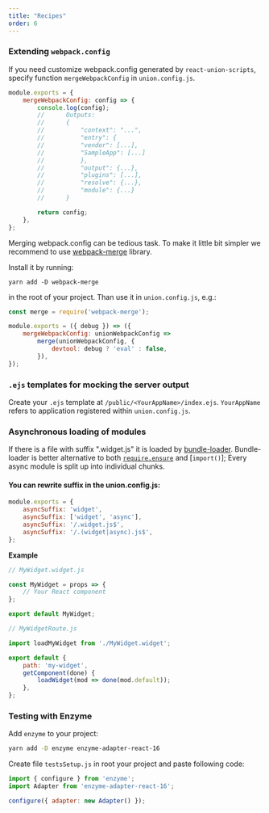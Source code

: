 ```yaml
---
title: "Recipes"
order: 6
---
```


### Extending `webpack.config`

If you need customize webpack.config generated by `react-union-scripts`, specify function `mergeWebpackConfig` in `union.config.js`.

```js
module.exports = {
	mergeWebpackConfig: config => {
		console.log(config);
		// 		Outputs:
		// 		{
		// 			"context": "...",
		// 			"entry": {
		// 			"vendor": [...],
		// 			"SampleApp": [...]
		// 			},
		// 			"output": {...},
		// 			"plugins": [...],
		// 			"resolve": {...},
		// 			"module": {...}
		// 		}

		return config;
	},
};
```

Merging webpack.config can be tedious task. To make it little bit simpler we recommend to use [webpack-merge](https://github.com/survivejs/webpack-merge) library.

Install it by running:

```
yarn add -D webpack-merge
```

in the root of your project. Than use it in `union.config.js`, e.g.:

```js
const merge = require('webpack-merge');

module.exports = ({ debug }) => ({
	mergeWebpackConfig: unionWebpackConfig =>
		merge(unionWebpackConfig, {
			devtool: debug ? 'eval' : false,
		}),
});
```

### `.ejs` templates for mocking the server output

Create your `.ejs` template at `/public/<YourAppName>/index.ejs`.
`YourAppName` refers to application registered within `union.config.js`.

### Asynchronous loading of modules

If there is a file with suffix ".widget.js" it is loaded by [bundle-loader](https://github.com/webpack-contrib/bundle-loader). Bundle-loader is better alternative to both [`require.ensure`](https://webpack.github.io/docs/code-splitting.html) and [`import()`];
Every async module is split up into individual chunks.

#### You can rewrite suffix in the union.config.js:

```js
module.exports = {
	asyncSuffix: 'widget',
	asyncSuffix: ['widget', 'async'],
	asyncSuffix: '/.widget.js$',
	asyncSuffix: '/.(widget|async).js$',
};
```

**Example**

```jsx
// MyWidget.widget.js

const MyWidget = props => {
	// Your React component
};

export default MyWidget;
```

```js
// MyWidgetRoute.js

import loadMyWidget from './MyWidget.widget';

export default {
	path: 'my-widget',
	getComponent(done) {
		loadWidget(mod => done(mod.default));
	},
};
```

### Testing with Enzyme

Add `enzyme` to your project:

```sh
yarn add -D enzyme enzyme-adapter-react-16
```

Create file `testsSetup.js` in root your project and paste following code:

```jsx
import { configure } from 'enzyme';
import Adapter from 'enzyme-adapter-react-16';

configure({ adapter: new Adapter() });
```
